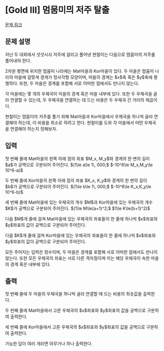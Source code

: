 # [Gold III] 멈뭄미믜 저주 탈출

[문제 링크](https://www.acmicpc.net/problem/31536) 

## 문제 설명

<p>지난 두 대회에서 섯섯시싀 저주에 걸리고 풀어낸 현철이는 다음으로 멈뭄미믜 저주를 풀어내야 한다.</p>

<p>2차원 평면에 위치한 멈뭄미 나라에는 Mat마을과 Kor마을이 있다. 두 마을은 멈뭄미 나라의 마을에 걸맞게 경계가 정사각형 모양이며, 마을의 경계는 $x$축 혹은 $y$축에 평행하다. 또한, 두 마을은 경계를 포함해 서로 어떠한 점에서도 만나지 않는다.</p>

<p>각 마을에는 몇 개의 우체국이 마을의 경계 혹은 마을 내부에 있다. 또한 두 우체국을 골라 연결할 수 있는데, 두 우체국을 연결하는 데 드는 비용은 두 우체국 간 거리의 제곱이다.</p>

<p>현철이는 멈뭄미믜 저주를 풀기 위해 Mat마을과 Kor마을에서 우체국을 하나씩 골라 연결해야 하는데, 이 비용을 최소로 하려고 한다. 현철이를 도와 각 마을에서 어떤 우체국을 연결해야 하는지 정해보자.</p>

## 입력 

 <p>첫 번째 줄에 Mat마을의 왼쪽 아래 점의 좌표 $M_x, M_y$와 경계의 한 변의 길이 $a$가 공백으로 구분되어 주어진다. $(1\le a\le 1\, 000;$ $-10^6\le M_x,M_y\le 10^6-a)$</p>

<p>두 번째 줄에 Kor마을의 왼쪽 아래 점의 좌표 $K_x, K_y$와 경계의 한 변의 길이 $b$가 공백으로 구분되어 주어진다. $(1\le b\le 1\, 000;$ $-10^6\le K_x,K_y\le 10^6-b)$</p>

<p>세 번째 줄에 Mat마을에 있는 우체국의 개수 $M$과 Kor마을에 있는 우체국의 개수 $K$가 공백으로 구분되어 주어진다. $(1\le M\le(a+1)^2;$ $1\le K\le(b+1)^2)$</p>

<p>다음 $M$개 줄에 걸쳐 Mat마을에 있는 우체국의 좌표들이 한 줄에 하나씩 $x$좌표와 $y$좌표의 값이 공백으로 구분되어 주어진다.</p>

<p>다음 $K$개 줄에 걸쳐 Kor마을에 있는 우체국의 좌표들이 한 줄에 하나씩 $x$좌표와 $y$좌표의 값이 공백으로 구분되어 주어진다.</p>

<p>모든 주어지는 입력은 정수이며, 두 마을은 경계를 포함해 서로 어떠한 점에서도 만나지 않는다. 또한 모든 우체국의 좌표는 서로 다른 격자점이며 이는 해당 우체국이 속한 마을의 경계 혹은 내부에 있다.</p>

## 출력 

 <p>첫 번째 줄에 두 마을의 우체국을 하나씩 골라 연결할 때 드는 비용의 최솟값을 출력한다.</p>

<p>두 번째 줄에 Mat마을에서 고른 우체국의 $x$좌표와 $y$좌표의 값을 공백으로 구분하여 출력한다.</p>

<p>세 번째 줄에 Kor마을에서 고른 우체국의 $x$좌표와 $y$좌표의 값을 공백으로 구분하여 출력한다.</p>

<p>가능한 답이 여러 개라면 아무거나 하나 출력한다.</p>

